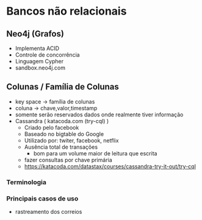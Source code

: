 # Bancos não relacionais

## Neo4j (Grafos)

- Implementa ACID
- Controle de concorrência
- Linguagem Cypher
- sandbox.neo4j.com

## Colunas / Família de Colunas

- key space -> família de colunas
- coluna -> chave,valor,timestamp
- somente serão reservados dados onde realmente tiver informação
- Cassandra ( katacoda.com (try-cql) )
    - Criado pelo facebook
    - Baseado no bigtable do Google
    - Utilizado por: twiter, facebook, netflix
    - Ausência total de transações
        - bom para um volume maior de leitura que escrita
    - fazer consultas por chave primária
    - https://katacoda.com/datastax/courses/cassandra-try-it-out/try-cql

### Terminologia

### Principais casos de uso

- rastreamento dos correios